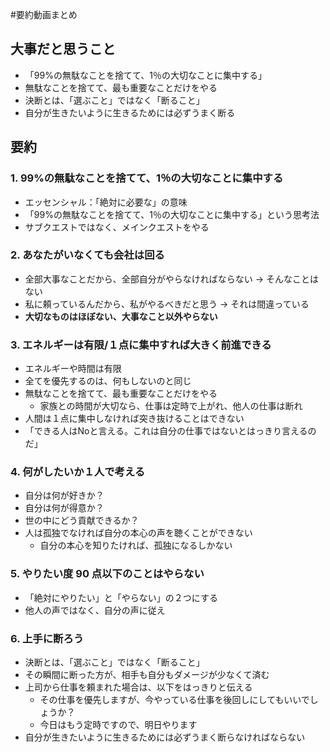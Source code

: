 #要約動画まとめ
## 大事だと思うこと

- 「99%の無駄なことを捨てて、1％の大切なことに集中する」
- 無駄なことを捨てて、最も重要なことだけをやる
- 決断とは、「選ぶこと」ではなく「断ること」
- 自分が生きたいように生きるためには必ずうまく断る

## 要約

### 1. 99%の無駄なことを捨てて、1％の大切なことに集中する

- エッセンシャル：「絶対に必要な」の意味
- 「99%の無駄なことを捨てて、1％の大切なことに集中する」という思考法
- サブクエストではなく、メインクエストをやる

### 2. あなたがいなくても会社は回る

- 全部大事なことだから、全部自分がやらなければならない → そんなことはない
- 私に頼っているんだから、私がやるべきだと思う → それは間違っている
- **大切なものはほぼない、大事なこと以外やらない**

### 3. エネルギーは有限/１点に集中すれば大きく前進できる

- エネルギーや時間は有限
- 全てを優先するのは、何もしないのと同じ
- 無駄なことを捨てて、最も重要なことだけをやる
	- 家族との時間が大切なら、仕事は定時で上がれ、他人の仕事は断れ
- 人間は１点に集中しなければ突き抜けることはできない
- 「できる人はNoと言える。これは自分の仕事ではないとはっきり言えるのだ」

### 4. 何がしたいか１人で考える

- 自分は何が好きか？
- 自分は何が得意か？
- 世の中にどう貢献できるか？
- 人は孤独でなければ自分の本心の声を聴くことができない
	- 自分の本心を知りたければ、孤独になるしかない

### 5. やりたい度 90 点以下のことはやらない

- 「絶対にやりたい」と「やらない」の２つにする
- 他人の声ではなく、自分の声に従え

### 6. 上手に断ろう

- 決断とは、「選ぶこと」ではなく「断ること」
- その瞬間に断った方が、相手も自分もダメージが少なくて済む
- 上司から仕事を頼まれた場合は、以下をはっきりと伝える
	- その仕事を優先しますが、今やっている仕事を後回しにしてもいいでしょうか？
	- 今日はもう定時ですので、明日やります
- 自分が生きたいように生きるためには必ずうまく断らなければならない